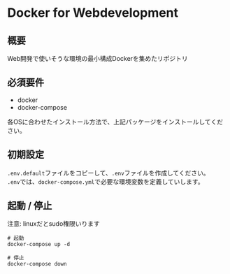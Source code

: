# Docker for Webdevelopment
## 概要
Web開発で使いそうな環境の最小構成Dockerを集めたリポジトリ  

## 必須要件
- docker
- docker-compose

各OSに合わせたインストール方法で、上記パッケージをインストールしてください。  

## 初期設定
`.env.default`ファイルをコピーして、`.env`ファイルを作成してください。  
`.env`では、`docker-compose.yml`で必要な環境変数を定義していします。  

## 起動 / 停止
注意: linuxだとsudo権限いります  

```
# 起動
docker-compose up -d

# 停止
docker-compose down
```
